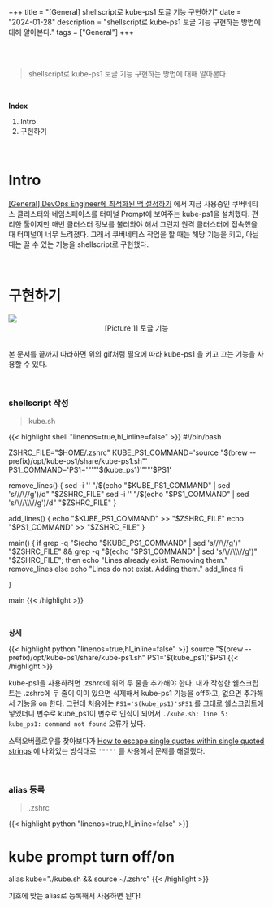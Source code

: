 +++
title = "[General] shellscript로 kube-ps1 토글 기능 구현하기"
date = "2024-01-28"
description = "shellscript로 kube-ps1 토글 기능 구현하는 방법에 대해 알아본다."
tags = ["General"]
+++


<br>
<br> 

> shellscript로 kube-ps1 토글 기능 구현하는 방법에 대해 알아본다.

<br> 

**Index**
1. Intro
2. 구현하기 

<br> 

# Intro 

[[General] DevOps Engineer에 최적화된 맥 설정하기](https://leeleelee3264.github.io/post/2024-01-17-mac-setting/) 에서 지금 사용중인 
쿠버네티스 클러스터와 네임스페이스를 터미널 Prompt에 보여주는 kube-ps1을 설치했다. 편리한 툴이지만 매번 클러스터 정보를 불러와야 해서 그런지 원격 클러스터에 접속했을 때 터미널이 너무 느려졌다. 그래서 쿠버네티스 작업을 할 때는 해당 기능을 키고, 아닐 때는 끌 수 있는 기능을 
shellscript로 구현했다. 





<br>

# 구현하기

<img class="img-zoomable medium-zoom-image __web-inspector-hide-shortcut__" src="/static/img/post/kube/kube.gif" >
<figcaption align = "center">[Picture 1] 토글 기능</figcaption>

<br>

본 문서를 끝까지 따라하면 위의 gif처럼 필요에 따라 kube-ps1 을 키고 끄는 기능을 사용할 수 있다.

<br>

### shellscript 작성 

> kube.sh  

{{< highlight shell  "linenos=true,hl_inline=false" >}}
#!/bin/bash

ZSHRC_FILE="$HOME/.zshrc"
KUBE_PS1_COMMAND='source "$(brew --prefix)/opt/kube-ps1/share/kube-ps1.sh"'
PS1_COMMAND='PS1='"'"'$(kube_ps1)'"'"'$PS1'

remove_lines() {
    sed -i '' "/$(echo "$KUBE_PS1_COMMAND" | sed 's/\//\\\//g')/d" "$ZSHRC_FILE"
    sed -i '' "/$(echo "$PS1_COMMAND" | sed 's/\//\\\//g')/d" "$ZSHRC_FILE"
}

add_lines() {
    echo "$KUBE_PS1_COMMAND" >> "$ZSHRC_FILE"
    echo "$PS1_COMMAND" >> "$ZSHRC_FILE"
}

main() {
    if grep -q "$(echo "$KUBE_PS1_COMMAND" | sed 's/\//\\\//g')" "$ZSHRC_FILE" && grep -q "$(echo "$PS1_COMMAND" | sed 's/\//\\\//g')" "$ZSHRC_FILE"; then
        echo "Lines already exist. Removing them."
        remove_lines
    else
        echo "Lines do not exist. Adding them."
        add_lines
    fi

}

main
{{< /highlight >}}

<br>

**상세**

{{< highlight python  "linenos=true,hl_inline=false" >}}
source "$(brew --prefix)/opt/kube-ps1/share/kube-ps1.sh"
PS1='$(kube_ps1)'$PS1
{{< /highlight >}}

kube-ps1을 사용하려면 .zshrc에 위의 두 줄을 추가해야 한다. 내가 작성한 쉘스크립트는 .zshrc에 두 줄이 이미 있으면 삭제해서 kube-ps1 기능을 off하고, 
없으면 추가해서 기능을 on 한다. 그런데 처음에는 `PS1='$(kube_ps1)'$PS1` 를 그대로 쉘스크립트에 넣었더니 변수로 kube_ps1이 변수로 인식이 되어서 `./kube.sh: line 5: kube_ps1: command not found` 오류가 났다.

스택오버플로우를 찾아보다가 [How to escape single quotes within single quoted strings](https://stackoverflow.com/questions/1250079/how-to-escape-single-quotes-within-single-quoted-strings) 에 나와있는 방식대로
`'"'"'` 를 사용해서 문제를 해결했다. 


<br>

### alias 등록 

> .zshrc 

{{< highlight python  "linenos=true,hl_inline=false" >}}
# kube prompt turn off/on
alias kube="./kube.sh && source ~/.zshrc"
{{< /highlight >}}

기호에 맞는 alias로 등록해서 사용하면 된다! 

